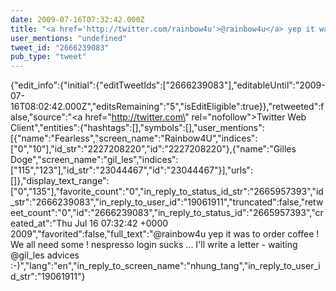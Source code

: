 ```yaml
---
date: 2009-07-16T07:32:42.000Z
title: "<a href='http://twitter.com/rainbow4u'>@rainbow4u</a> yep it was to order coffee ! We all need some ! nespresso login sucks ... I'll write a letter - waiting <a href='http://twitter.com/gil_les'>@gil_les</a> advices :-)″"
user_mentions: "undefined"
tweet_id: "2666239083"
pub_type: "tweet"
---
```

{"edit_info":{"initial":{"editTweetIds":["2666239083"],"editableUntil":"2009-07-16T08:02:42.000Z","editsRemaining":"5","isEditEligible":true}},"retweeted":false,"source":"<a href=\"http://twitter.com\" rel=\"nofollow\">Twitter Web Client</a>","entities":{"hashtags":[],"symbols":[],"user_mentions":[{"name":"Fearless","screen_name":"Rainbow4U","indices":["0","10"],"id_str":"2227208220","id":"2227208220"},{"name":"Gilles Doge","screen_name":"gil_les","indices":["115","123"],"id_str":"23044467","id":"23044467"}],"urls":[]},"display_text_range":["0","135"],"favorite_count":"0","in_reply_to_status_id_str":"2665957393","id_str":"2666239083","in_reply_to_user_id":"19061911","truncated":false,"retweet_count":"0","id":"2666239083","in_reply_to_status_id":"2665957393","created_at":"Thu Jul 16 07:32:42 +0000 2009","favorited":false,"full_text":"@rainbow4u yep it was to order coffee ! We all need some ! nespresso login sucks ... I'll write a letter - waiting @gil_les advices :-)","lang":"en","in_reply_to_screen_name":"nhung_tang","in_reply_to_user_id_str":"19061911"}
